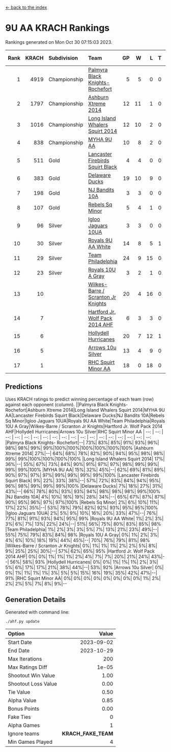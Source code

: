 [<- back to the index](readme.md)
# 9U AA KRACH Rankings
Rankings generated on Mon Oct 30 07:15:03 2023.

Rank|KRACH|Subdivision|Team|GP|W|L|T|OTW|OTL|SoS|Exp Wins|Win Diff
---:|---:|:---|:---|---:|---:|---:|---:|---:|---:|---:|---:|---:
1|4919|Championship|[Palmyra Black Knights- Rochefort](https://gamesheetstats.com/seasons/3659/teams/140260/schedule)|5|5|0|0|0|0|136|5.8|-0.0
2|1797|Championship|[Ashburn Xtreme 2014](https://gamesheetstats.com/seasons/3659/teams/140217/schedule)|12|11|1|0|0|0|209|11.8|-0.0
3|1016|Championship|[Long Island Whalers Squirt 2014](https://gamesheetstats.com/seasons/3659/teams/140221/schedule)|12|10|2|0|1|0|331|10.8|-0.0
4|838|Championship|[MYHA 9U AA](https://gamesheetstats.com/seasons/3659/teams/140222/schedule)|10|8|2|0|2|0|298|8.8|-0.0
5|511|Gold|[Lancaster Firebirds Squirt Black](https://gamesheetstats.com/seasons/3659/teams/140256/schedule)|4|4|0|0|0|0|16|4.9|0.0
6|383|Gold|[Delaware Ducks](https://gamesheetstats.com/seasons/3659/teams/140218/schedule)|19|10|9|0|0|3|1090|10.8|-0.0
7|198|Gold|[NJ Bandits 10A](https://gamesheetstats.com/seasons/3659/teams/140259/schedule)|3|3|0|0|0|0|8|3.9|0.0
8|107|Gold|[Rebels Sq Minor](https://gamesheetstats.com/seasons/3659/teams/140223/schedule)|5|4|1|0|1|0|72|4.9|0.0
9|96|Silver|[Igloo Jaguars 10UA](https://gamesheetstats.com/seasons/3659/teams/140253/schedule)|3|3|0|0|0|0|4|3.9|0.0
10|30|Silver|[Royals 9U AA White](https://gamesheetstats.com/seasons/3659/teams/140225/schedule)|14|8|5|1|0|0|220|9.4|0.0
11|29|Silver|[Team Philadelphia](https://gamesheetstats.com/seasons/3659/teams/140226/schedule)|24|9|15|0|0|1|673|9.9|0.0
12|23|Silver|[Royals 10U A Gray](https://gamesheetstats.com/seasons/3659/teams/140262/schedule)|3|2|1|0|0|0|12|2.9|0.0
13|10||[Wilkes-Barre / Scranton Jr Knights](https://gamesheetstats.com/seasons/3659/teams/140228/schedule)|20|4|16|0|0|0|726|4.9|0.0
14|7||[Hartford Jr. Wolf Pack 2014 AHF](https://gamesheetstats.com/seasons/3659/teams/140219/schedule)|6|3|3|0|0|0|149|3.9|0.0
15|6||[Hollydell Hurricanes](https://gamesheetstats.com/seasons/3659/teams/140220/schedule)|20|7|12|1|0|0|124|8.4|0.0
16|5||[Arrows 10u Silver](https://gamesheetstats.com/seasons/3659/teams/140216/schedule)|13|4|9|0|0|0|258|4.9|0.0
17|1||[RHC Squirt Minor AA](https://gamesheetstats.com/seasons/3659/teams/140224/schedule)|18|0|18|0|0|0|157|0.9|0.0

## Predictions
Uses KRACH ratings to predict winning percentage of each team (row) against each opponent (column).
||Palmyra Black Knights- Rochefort|Ashburn Xtreme 2014|Long Island Whalers Squirt 2014|MYHA 9U AA|Lancaster Firebirds Squirt Black|Delaware Ducks|NJ Bandits 10A|Rebels Sq Minor|Igloo Jaguars 10UA|Royals 9U AA White|Team Philadelphia|Royals 10U A Gray|Wilkes-Barre / Scranton Jr Knights|Hartford Jr. Wolf Pack 2014 AHF|Hollydell Hurricanes|Arrows 10u Silver|RHC Squirt Minor AA
| --: | --: | --: | --: | --: | --: | --: | --: | --: | --: | --: | --: | --: | --: | --: | --: | --: | --: 
|Palmyra Black Knights- Rochefort|--| 73%| 83%| 85%| 91%| 93%| 96%| 98%| 98%| 99%| 99%|100%|100%|100%|100%|100%|100%
|Ashburn Xtreme 2014| 27%|--| 64%| 68%| 78%| 82%| 90%| 94%| 95%| 98%| 98%| 99%| 99%|100%|100%|100%|100%
|Long Island Whalers Squirt 2014| 17%| 36%|--| 55%| 67%| 73%| 84%| 90%| 91%| 97%| 97%| 98%| 99%| 99%| 99%| 99%|100%
|MYHA 9U AA| 15%| 32%| 45%|--| 62%| 69%| 81%| 89%| 90%| 97%| 97%| 97%| 99%| 99%| 99%| 99%|100%
|Lancaster Firebirds Squirt Black|  9%| 22%| 33%| 38%|--| 57%| 72%| 83%| 84%| 94%| 95%| 96%| 98%| 99%| 99%| 99%|100%
|Delaware Ducks|  7%| 18%| 27%| 31%| 43%|--| 66%| 78%| 80%| 93%| 93%| 94%| 98%| 98%| 98%| 99%|100%
|NJ Bandits 10A|  4%| 10%| 16%| 19%| 28%| 34%|--| 65%| 67%| 87%| 87%| 90%| 95%| 96%| 97%| 97%|100%
|Rebels Sq Minor|  2%|  6%| 10%| 11%| 17%| 22%| 35%|--| 53%| 78%| 79%| 82%| 92%| 93%| 95%| 95%|100%
|Igloo Jaguars 10UA|  2%|  5%|  9%| 10%| 16%| 20%| 33%| 47%|--| 76%| 77%| 81%| 91%| 93%| 94%| 95%| 99%
|Royals 9U AA White|  1%|  2%|  3%|  3%|  6%|  7%| 13%| 22%| 24%|--| 51%| 56%| 75%| 80%| 83%| 85%| 98%
|Team Philadelphia|  1%|  2%|  3%|  3%|  5%|  7%| 13%| 21%| 23%| 49%|--| 55%| 75%| 79%| 83%| 84%| 98%
|Royals 10U A Gray|  0%|  1%|  2%|  3%|  4%|  6%| 10%| 18%| 19%| 44%| 45%|--| 70%| 76%| 79%| 81%| 98%
|Wilkes-Barre / Scranton Jr Knights|  0%|  1%|  1%|  1%|  2%|  2%|  5%|  8%|  9%| 25%| 25%| 30%|--| 57%| 62%| 65%| 95%
|Hartford Jr. Wolf Pack 2014 AHF|  0%|  0%|  1%|  1%|  1%|  2%|  4%|  7%|  7%| 20%| 21%| 24%| 43%|--| 56%| 58%| 93%
|Hollydell Hurricanes|  0%|  0%|  1%|  1%|  1%|  2%|  3%|  5%|  6%| 17%| 17%| 21%| 38%| 44%|--| 53%| 92%
|Arrows 10u Silver|  0%|  0%|  1%|  1%|  1%|  1%|  3%|  5%|  5%| 15%| 16%| 19%| 35%| 42%| 47%|--| 91%
|RHC Squirt Minor AA|  0%|  0%|  0%|  0%|  0%|  0%|  0%|  0%|  1%|  2%|  2%|  2%|  5%|  7%|  8%|  9%|--

## Generation Details

Generated with command line:
```
./ahf.py update
```

| Option | Value |
| :----- | ----: |
| Start Date | 2023-09-02 |
| End Date | 2023-10-29 |
| Max Iterations | 200 |
| Max Ratings Diff | 1e-05 |
| Shootout Win Value | 1.00 |
| Shootout Loss Value | 0.00 |
| Tie Value | 0.50 |
| Alpha Value | 0.85 |
| Bonus Points | 0.00 |
| Fake Ties | 0 |
| Alpha Games | 1 |
| Ignore teams | __KRACH_FAKE_TEAM__ |
| Min Games Played | 4 |

